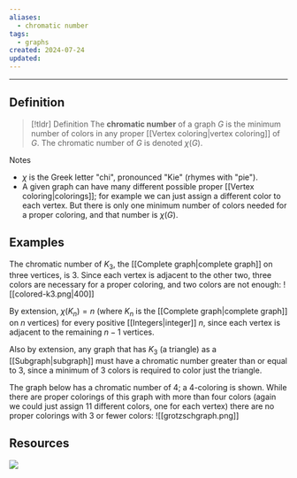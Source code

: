 ```yaml
---
aliases:
  - chromatic number
tags:
  - graphs
created: 2024-07-24
updated:
---
```

---
## Definition 

> [!tldr] Definition
> The **chromatic number** of a graph $G$ is the minimum number of colors in any proper [[Vertex coloring|vertex coloring]] of $G$. The chromatic number of $G$ is denoted $\chi(G)$. 

Notes
- $\chi$ is the Greek letter "chi", pronounced "Kie" (rhymes with "pie"). 
- A given graph can have many different possible proper [[Vertex coloring|colorings]]; for example we can just assign a different color to each vertex. But there is only one minimum number of colors needed for a proper coloring, and that number is $\chi(G)$. 

## Examples 

The chromatic number of $K_3$, the [[Complete graph|complete graph]] on three vertices, is $3$. Since each vertex is adjacent to the other two, three colors are necessary for a proper coloring, and two colors are not enough: 
![[colored-k3.png|400]]

By extension, $\chi(K_n) = n$ (where $K_n$ is the [[Complete graph|complete graph]] on $n$ vertices) for every positive [[Integers|integer]] $n$, since each vertex is adjacent to the remaining $n-1$ vertices. 

Also by extension, any graph that has $K_3$ (a triangle) as a [[Subgraph|subgraph]] must have a chromatic number greater than or equal to 3, since a minimum of 3 colors is required to color just the triangle. 

The graph below has a chromatic number of 4; a 4-coloring is shown. While there are proper colorings of this graph with more than four colors (again we could just assign 11 different colors, one for each vertex) there are no proper colorings with 3 or fewer colors: 
![[grotzschgraph.png]]



## Resources 

![](https://www.youtube.com/watch?v=3VeQhNF5-rE)